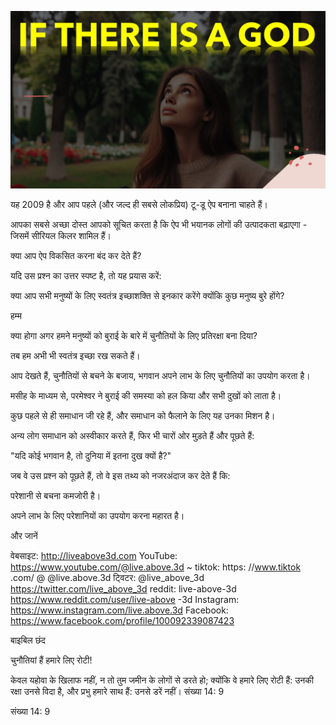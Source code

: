 ![Video cover image](../cover.jpg "cover photo")

यह 2009 है और आप पहले (और जल्द ही सबसे लोकप्रिय) टू-डू ऐप बनाना चाहते हैं।

आपका सबसे अच्छा दोस्त आपको सूचित करता है कि ऐप भी भयानक लोगों की उत्पादकता बढ़ाएगा - जिसमें सीरियल किलर शामिल हैं।

क्या आप ऐप विकसित करना बंद कर देते हैं?

यदि उस प्रश्न का उत्तर स्पष्ट है, तो यह प्रयास करें:

क्या आप सभी मनुष्यों के लिए स्वतंत्र इच्छाशक्ति से इनकार करेंगे क्योंकि कुछ मनुष्य बुरे होंगे?

हम्म

क्या होगा अगर हमने मनुष्यों को बुराई के बारे में चुनौतियों के लिए प्रतिरक्षा बना दिया?

तब हम अभी भी स्वतंत्र इच्छा रख सकते हैं।

आप देखते हैं, चुनौतियों से बचने के बजाय, भगवान अपने लाभ के लिए चुनौतियों का उपयोग करता है।

मसीह के माध्यम से, परमेश्वर ने बुराई की समस्या को हल किया और सभी दुखों को लाता है।

कुछ पहले से ही समाधान जी रहे हैं, और समाधान को फैलाने के लिए यह उनका मिशन है।

अन्य लोग समाधान को अस्वीकार करते हैं, फिर भी चारों ओर मुड़ते हैं और पूछते हैं:

"यदि कोई भगवान है, तो दुनिया में इतना दुख क्यों है?"

जब वे उस प्रश्न को पूछते हैं, तो वे इस तथ्य को नजरअंदाज कर देते हैं कि:

परेशानी से बचना कमजोरी है।

अपने लाभ के लिए परेशानियों का उपयोग करना महारत है।

और जानें

वेबसाइट: http://liveabove3d.com
YouTube: https://www.youtube.com/@live.above.3d
~ tiktok: https: //www.tiktok .com/ @ @live.above.3d
ट्विटर: @live_above_3d https://twitter.com/live_above_3d
reddit: live-above-3d https://www.reddit.com/user/live-above -3d
Instagram: https://www.instagram.com/live.above.3d
Facebook: https://www.facebook.com/profile/100092339087423


बाइबिल छंद

चुनौतियां हैं हमारे लिए रोटी!

केवल यहोवा के खिलाफ नहीं, न तो तुम जमीन के लोगों से डरते हो; क्योंकि वे हमारे लिए रोटी हैं: उनकी रक्षा उनसे विदा है, और प्रभु हमारे साथ हैं: उनसे डरें नहीं।
संख्या 14: 9

संख्या 14: 9
